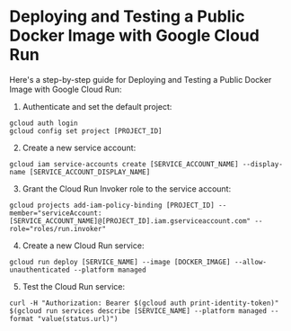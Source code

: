 # Deploying and Testing a Public Docker Image with Google Cloud Run

Here's a step-by-step guide for Deploying and Testing a Public Docker Image with Google Cloud Run:

1. Authenticate and set the default project:
```
gcloud auth login
gcloud config set project [PROJECT_ID]
```

2. Create a new service account:
```
gcloud iam service-accounts create [SERVICE_ACCOUNT_NAME] --display-name [SERVICE_ACCOUNT_DISPLAY_NAME]
```

3. Grant the Cloud Run Invoker role to the service account:
```
gcloud projects add-iam-policy-binding [PROJECT_ID] --member="serviceAccount:[SERVICE_ACCOUNT_NAME]@[PROJECT_ID].iam.gserviceaccount.com" --role="roles/run.invoker"
```

4. Create a new Cloud Run service:
```
gcloud run deploy [SERVICE_NAME] --image [DOCKER_IMAGE] --allow-unauthenticated --platform managed
```

5. Test the Cloud Run service:
```
curl -H "Authorization: Bearer $(gcloud auth print-identity-token)" $(gcloud run services describe [SERVICE_NAME] --platform managed --format "value(status.url)")
```